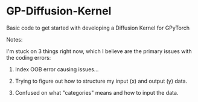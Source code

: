 # GP-Diffusion-Kernel
Basic code to get started with developing a Diffusion Kernel for GPyTorch

Notes:

I'm stuck on 3 things right now, which I believe are the primary issues with the coding errors:

1. Index OOB error causing issues... 

2. Trying to figure out how to structure my input (x) and output (y) data.

3. Confused on what "categories" means and how to input the data.